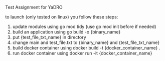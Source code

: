 Test Assignment for YaDRO

to launch (only tested on linux) you follow these steps:

1) update modules using go mod tidy (use go mod init before if needed)
2) build an application using go build -o {binary_name}
3) put {test_file_txt_name} in directory
4) change main and test_file.txt to {binary_name} and {test_file_txt_name}
5) build docker container using docker build -t {docker_container_name} .
6) run docker container using docker run -it {docker_container_name}
